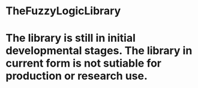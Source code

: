 # TheFuzzyLogicLibrary

# The library is still in initial developmental stages. The library in current form is not sutiable for production or research use.
